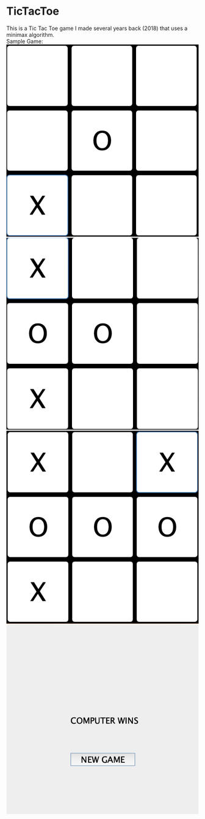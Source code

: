 # TicTacToe
This is a Tic Tac Toe game I made several years back (2018) that uses a minimax algorithm. <br />
Sample Game: <br />
![alt text](https://github.com/janthonyhale/TicTacToe/blob/master/Images/1.png)
![alt text](https://github.com/janthonyhale/TicTacToe/blob/master/Images/2.png)
![alt text](https://github.com/janthonyhale/TicTacToe/blob/master/Images/3.png)
![alt text](https://github.com/janthonyhale/TicTacToe/blob/master/Images/4.png)
